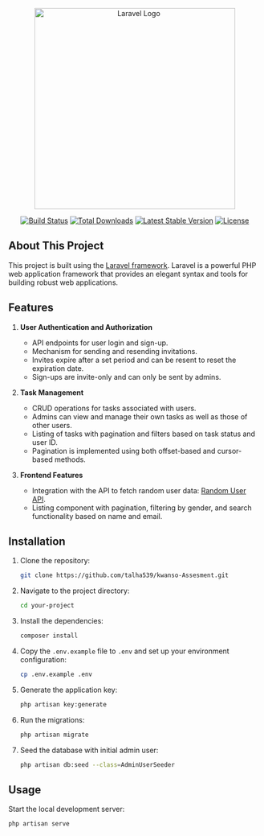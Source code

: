 <p align="center"><a href="https://laravel.com" target="_blank"><img src="https://raw.githubusercontent.com/laravel/art/master/logo-lockup/5%20SVG/2%20CMYK/1%20Full%20Color/laravel-logolockup-cmyk-red.svg" width="400" alt="Laravel Logo"></a></p>

<p align="center">
<a href="https://github.com/laravel/framework/actions"><img src="https://github.com/laravel/framework/workflows/tests/badge.svg" alt="Build Status"></a>
<a href="https://packagist.org/packages/laravel/framework"><img src="https://img.shields.io/packagist/dt/laravel/framework" alt="Total Downloads"></a>
<a href="https://packagist.org/packages/laravel/framework"><img src="https://img.shields.io/packagist/v/laravel/framework" alt="Latest Stable Version"></a>
<a href="https://packagist.org/packages/laravel/framework"><img src="https://img.shields.io/packagist/l/laravel/framework" alt="License"></a>
</p>

## About This Project

This project is built using the [Laravel framework](https://laravel.com). Laravel is a powerful PHP web application framework that provides an elegant syntax and tools for building robust web applications.

## Features

1. **User Authentication and Authorization**
   - API endpoints for user login and sign-up.
   - Mechanism for sending and resending invitations.
   - Invites expire after a set period and can be resent to reset the expiration date.
   - Sign-ups are invite-only and can only be sent by admins.

2. **Task Management**
   - CRUD operations for tasks associated with users.
   - Admins can view and manage their own tasks as well as those of other users.
   - Listing of tasks with pagination and filters based on task status and user ID.
   - Pagination is implemented using both offset-based and cursor-based methods.

3. **Frontend Features**
   - Integration with the API to fetch random user data: [Random User API](https://randomuser.me/api/).
   - Listing component with pagination, filtering by gender, and search functionality based on name and email.

## Installation

1. Clone the repository:

    ```bash
    git clone https://github.com/talha539/kwanso-Assesment.git
    ```

2. Navigate to the project directory:

    ```bash
    cd your-project
    ```

3. Install the dependencies:

    ```bash
    composer install
    ```

4. Copy the `.env.example` file to `.env` and set up your environment configuration:

    ```bash
    cp .env.example .env
    ```

5. Generate the application key:

    ```bash
    php artisan key:generate
    ```

6. Run the migrations:

    ```bash
    php artisan migrate
    ```

7. Seed the database with initial admin user:

    ```bash
    php artisan db:seed --class=AdminUserSeeder
    ```

## Usage

Start the local development server:

```bash
php artisan serve
